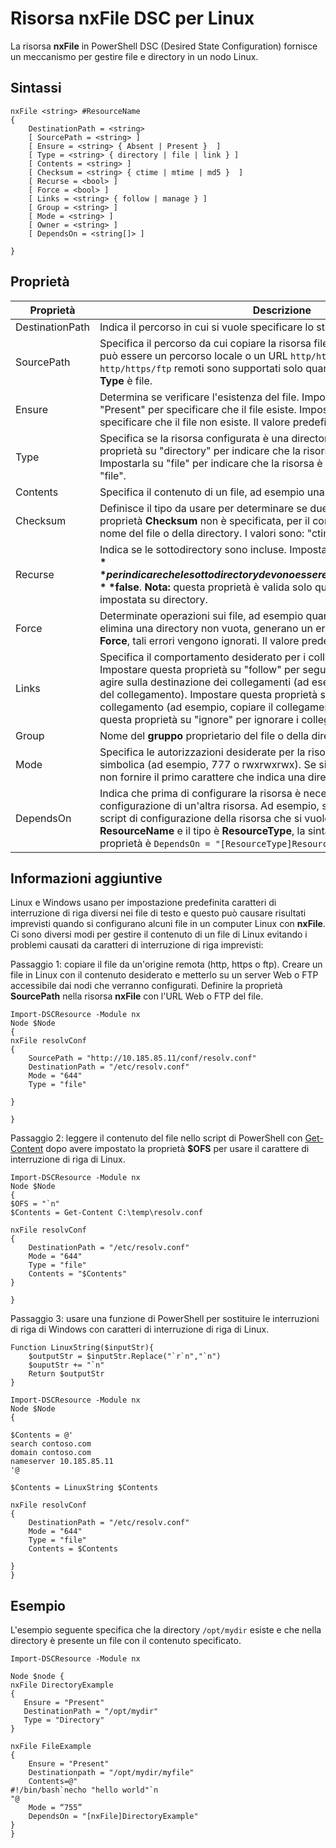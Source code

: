 # Risorsa nxFile DSC per Linux

La risorsa **nxFile** in PowerShell DSC (Desired State Configuration) fornisce un meccanismo per gestire file e directory in un nodo Linux.

## Sintassi

```
nxFile <string> #ResourceName
{
    DestinationPath = <string>
    [ SourcePath = <string> ]
    [ Ensure = <string> { Absent | Present }  ]
    [ Type = <string> { directory | file | link } ]
    [ Contents = <string> ]
    [ Checksum = <string> { ctime | mtime | md5 }  ]
    [ Recurse = <bool> ]
    [ Force = <bool> ]
    [ Links = <string> { follow | manage } ]
    [ Group = <string> ]
    [ Mode = <string> ]
    [ Owner = <string> ]
    [ DependsOn = <string[]> ]

}
```

## Proprietà

|  Proprietà |  Descrizione | 
|---|---|
| DestinationPath| Indica il percorso in cui si vuole specificare lo stato di un file o una directory.| 
| SourcePath| Specifica il percorso da cui copiare la risorsa file o cartella. Questo percorso può essere un percorso locale o un URL `http/https/ftp`. Gli URL `http/https/ftp` remoti sono supportati solo quando il valore della proprietà **Type** è file.| 
| Ensure| Determina se verificare l'esistenza del file. Impostare questa proprietà su "Present" per specificare che il file esiste. Impostarla su "Absent" per specificare che il file non esiste. Il valore predefinito è "Present".| 
| Type| Specifica se la risorsa configurata è una directory o un file. Impostare questa proprietà su "directory" per indicare che la risorsa è una directory. Impostarla su "file" per indicare che la risorsa è un file. Il valore predefinito è "file".| 
| Contents| Specifica il contenuto di un file, ad esempio una determinata stringa.| 
| Checksum| Definisce il tipo da usare per determinare se due file sono uguali. Se la proprietà **Checksum** non è specificata, per il confronto viene usato solo il nome del file o della directory. I valori sono: "ctime", "mtime" e "md5".| 
| Recurse| Indica se le sottodirectory sono incluse. Impostare questa proprietà su **$true** per indicare che le sottodirectory devono essere incluse. Il valore predefinito è **$false**. **Nota:** questa proprietà è valida solo quando la proprietà **Type** è impostata su directory.| 
| Force| Determinate operazioni sui file, ad esempio quando si sovrascrive un file o si elimina una directory non vuota, generano un errore. Usando la proprietà **Force**, tali errori vengono ignorati. Il valore predefinito è **$false**.| 
| Links| Specifica il comportamento desiderato per i collegamenti simbolici. Impostare questa proprietà su "follow" per seguire i collegamenti simbolici e agire sulla destinazione dei collegamenti (ad esempio, copiare il file invece del collegamento). Impostare questa proprietà su "manage" per agire sul collegamento (ad esempio, copiare il collegamento stesso). Impostare questa proprietà su "ignore" per ignorare i collegamenti simbolici.| 
| Group| Nome del **gruppo** proprietario del file o della directory.| 
| Mode| Specifica le autorizzazioni desiderate per la risorsa, in notazione ottale o simbolica (ad esempio, 777 o rwxrwxrwx). Se si usa la notazione simbolica, non fornire il primo carattere che indica una directory o un file.| 
| DependsOn | Indica che prima di configurare la risorsa è necessario eseguire la configurazione di un'altra risorsa. Ad esempio, se il valore di **ID** del blocco script di configurazione della risorsa che si vuole eseguire per primo è **ResourceName** e il tipo è **ResourceType**, la sintassi per usare questa proprietà è `DependsOn = "[ResourceType]ResourceName"`.| 

## Informazioni aggiuntive


Linux e Windows usano per impostazione predefinita caratteri di interruzione di riga diversi nei file di testo e questo può causare risultati imprevisti quando si configurano alcuni file in un computer Linux con __nxFile__. Ci sono diversi modi per gestire il contenuto di un file di Linux evitando i problemi causati da caratteri di interruzione di riga imprevisti:

Passaggio 1: copiare il file da un'origine remota (http, https o ftp). Creare un file in Linux con il contenuto desiderato e metterlo su un server Web o FTP accessibile dai nodi che verranno configurati. Definire la proprietà __SourcePath__ nella risorsa __nxFile__ con l'URL Web o FTP del file.

```
Import-DSCResource -Module nx
Node $Node
{
nxFile resolvConf
{
    SourcePath = "http://10.185.85.11/conf/resolv.conf"
    DestinationPath = "/etc/resolv.conf"
    Mode = "644"        
    Type = "file"
    
}
        
}
```


Passaggio 2: leggere il contenuto del file nello script di PowerShell con [Get-Content](https://technet.microsoft.com/en-us/library/hh849787.aspx) dopo avere impostato la proprietà __$OFS__ per usare il carattere di interruzione di riga di Linux.


```
Import-DSCResource -Module nx
Node $Node
{
$OFS = "`n"
$Contents = Get-Content C:\temp\resolv.conf

nxFile resolvConf
{
    DestinationPath = "/etc/resolv.conf"
    Mode = "644"        
    Type = "file"
    Contents = "$Contents"
}

}
```


Passaggio 3: usare una funzione di PowerShell per sostituire le interruzioni di riga di Windows con caratteri di interruzione di riga di Linux.

```
Function LinuxString($inputStr){
    $outputStr = $inputStr.Replace("`r`n","`n")
    $ouputStr += "`n"
    Return $outputStr
}

Import-DSCResource -Module nx
Node $Node
{

$Contents = @'
search contoso.com
domain contoso.com
nameserver 10.185.85.11
'@

$Contents = LinuxString $Contents

nxFile resolvConf
{
    DestinationPath = "/etc/resolv.conf"
    Mode = "644"        
    Type = "file"
    Contents = $Contents
    
}
}
```

## Esempio

L'esempio seguente specifica che la directory `/opt/mydir` esiste e che nella directory è presente un file con il contenuto specificato.

```
Import-DSCResource -Module nx 

Node $node {
nxFile DirectoryExample
{
   Ensure = "Present"
   DestinationPath = "/opt/mydir"
   Type = "Directory"
}

nxFile FileExample
{
    Ensure = "Present"
    Destinationpath = "/opt/mydir/myfile"
    Contents=@"
#!/bin/bash`necho "hello world"`n
"@ 
    Mode = “755”
    DependsOn = "[nxFile]DirectoryExample"
} 
}
```

<!--HONumber=Feb16_HO4-->
